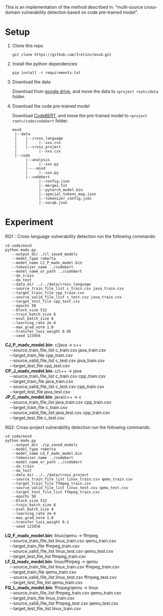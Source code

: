 This is an implementation of the method described in: "multi-source cross-domain vulnerability detection based on code pre-trained model".

# Setup
1) Clone this repo
   ```shell
   git clone https://github.com/Iretinn/msvd.git
   ```
2) Install the python dependencies
   ```
   pip install -r requirements.txt
   ```
3) Download the data
   
   Download from [google drive](https://drive.google.com/drive/folders/1H-nYa9v7n80j57R_GJrgK9wQfBS0q81B?usp=drive_link), and move the data to `<project root>/data` folder.
   
5) Download the code pre-trained model
   
   Download [CodeBERT](https://huggingface.co/microsoft/codebert-base/tree/main), and move the pre-trained model to `<project root>/code/codebert` folder.

   ```
   msvd
    |--data
    |    |--cross_language
    |    |     |--xxx.csv
    |    |--cross_project
    |          |--xxx.csv
    |--code
         |--analysis
         |     |--xxx.py
         |----msvd
         |     |--xxx.py
         |--codebert
               |--config.json
               |--merges.txt
               |--pytorch_model.bin
               |--special_tokens_map.json
               |--tokenizer_config.json
               |--vocab.json
   ```

# Experiment
RQ1：Cross-language vulnerability detection
run the following commands:
```
cd code/msvd
python madv.py
   --output_dir ./cl_saved_models
   --model_type roberta
   --model_name CJ_P_madv_model.bin
   --tokenizer_name ../codebert
   --model_name_or_path ../codebert
   --do_train
   --do_test
   --data_dir ../../data/cross_language
   --source_train_file_list c_train.csv java_train.csv
   --target_train_file cpp_train.csv
   --source_valid_file_list c_test.csv java_train.csv
   --target_test_file cpp_test.csv
   --epochs 50
   --block_size 512
   --train_batch_size 8
   --eval_batch_size 8
   --learning_rate 2e-4
   --max_grad_norm 1.0
   --transfer_loss_weight 0.05
   --seed 123456
```
**CJ_P_madv_model.bin**: c/java -> c++<br />
&emsp;--source_train_file_list c_train.csv java_train.csv<br />
&emsp;--target_train_file cpp_train.csv<br />
&emsp;--source_valid_file_list c_test.csv java_train.csv<br />
&emsp;--target_test_file cpp_test.csv<br />
**CP_J_madv_model.bin**: c/c++ -> java<br />
&emsp;--source_train_file_list c_train.csv cpp_train.csv<br />
&emsp;--target_train_file java_train.csv<br />
&emsp;--source_valid_file_list c_test.csv cpp_train.csv<br />
&emsp;--target_test_file java_test.csv<br />
**JP_C_madv_model.bin**: java/c++ -> c<br />
&emsp;--source_train_file_list java_train.csv cpp_train.csv<br />
&emsp;--target_train_file c_train.csv<br />
&emsp;--source_valid_file_list java_test.csv cpp_train.csv<br />
&emsp;--target_test_file c_test.csv<br />

RQ2: Cross-project vulnerability detection
run the following commands:
```
cd code/msvd
python madv.py 
   --output_dir ./cp_saved_models
   --model_type roberta
   --model_name LQ_F_madv_model.bin
   --tokenizer_name ../codebert
   --model_name_or_path ../codebert
   --do_train
   --do_test
   --data_dir ../../data/cross_project
   --source_train_file_list linux_train.csv qemu_train.csv
   --target_train_file ffmpeg_train.csv
   --source_valid_file_list linux_test.csv qemu_test.csv
   --target_test_file_list ffmpeg_train.csv
   --epochs 50
   --block_size 512
   --train_batch_size 8
   --eval_batch_size 8
   --learning_rate 2e-4
   --max_grad_norm 1.0
   --transfer_loss_weight 0.1
   --seed 123456
```
**LQ_F_madv_model.bin**: linux/qemu -> ffmpeg<br />
&emsp;--source_train_file_list linux_train.csv qemu_train.csv<br />
&emsp;--target_train_file ffmpeg_train.csv<br />
&emsp;--source_valid_file_list linux_test.csv qemu_test.csv<br />
&emsp;--target_test_file_list ffmpeg_train.csv<br />
**LF_Q_madv_model.bin**: linux/ffmpeg -> qemu<br />
&emsp;--source_train_file_list linux_train.csv ffmpeg_train.csv<br />
&emsp;--target_train_file qemu_train.csv<br />
&emsp;--source_valid_file_list linux_test.csv ffmpeg_test.csv<br />
&emsp;--target_test_file_list qemu_train.csv<br />
**FQ_L_madv_model.bin**: ffmpeg/qemu -> linux<br />
&emsp;--source_train_file_list ffmpeg_train.csv qemu_train.csv<br />
&emsp;--target_train_file linux_train.csv<br />
&emsp;--source_valid_file_list ffmpeg_test.csv qemu_test.csv<br />
&emsp;--target_test_file_list linux_train.csv<br />

